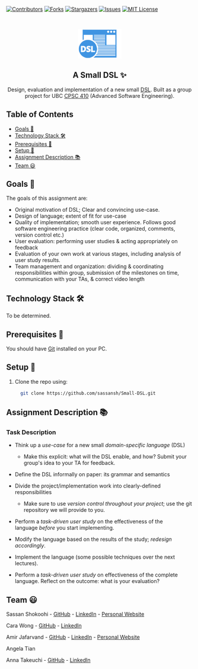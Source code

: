 [![Contributors][contributors-shield]][contributors-url]
[![Forks][forks-shield]][forks-url]
[![Stargazers][stars-shield]][stars-url]
[![Issues][issues-shield]][issues-url]
[![MIT License][license-shield]][license-url]

<br />
<p align="center">
 <a href="https://github.com/sassansh/Small-DSL">
    <img src="/images/logo.png" alt="Logo" width="117" height="80">
  </a>
  <h2 align="center">A Small DSL ✨</h2>

  <p align="center">
     Design, evaluation and implementation of a new small <a href="https://en.wikipedia.org/wiki/Domain-specific_language">DSL</a>. Built as a group project for UBC <a href="https://courses.students.ubc.ca/cs/courseschedule?pname=subjarea&tname=subj-course&dept=CPSC&course=317">CPSC 410</a> (Advanced Software Engineering).
  </p>
</p>

## Table of Contents

- [Goals 🎯](#goals-)
- [Technology Stack 🛠️](#technology-stack-)
- [Prerequisites 🍪](#prerequisites-)
- [Setup 🔧](#setup-)
- [Assignment Description 📚](#assignment-description-)
- [Team ‎😃](#team-)

## Goals 🎯

The goals of this assignment are:

- Original motivation of DSL; Clear and convincing use-case.
- Design of language; extent of fit for use-case
- Quality of implementation; smooth user experience. Follows good software engineering practice (clear code, organized, comments, version control etc.)
- User evaluation: performing user studies & acting appropriately on feedback
- Evaluation of your own work at various stages, including analysis of user study results.
- Team management and organization: dividing & coordinating responsibilities within group, submission of the milestones on time, communication with your TAs, & correct video length

## Technology Stack 🛠️

To be determined.

## Prerequisites 🍪

You should have [Git](https://git-scm.com/) installed on your PC.

## Setup 🔧

1. Clone the repo using:

   ```bash
     git clone https://github.com/sassansh/Small-DSL.git
   ```

## Assignment Description 📚

### Task Description

- Think up a *use-case* for a new small *domain-specific language* (DSL)
  - Make this explicit: what will the DSL enable, and how? Submit your group's idea to your TA for feedback.
- Define the DSL informally on paper: its grammar and semantics
- Divide the project/implementation work into clearly-defined responsibilities

  - Make sure to use *version control throughout your project*; use the git repository we will provide to you.

- Perform a *task-driven user study* on the effectiveness of the language *before* you start implementing.
- Modify the language based on the results of the study; _redesign accordingly_.
- Implement the language (some possible techniques over the next lectures).
- Perform a *task-driven user study* on effectiveness of the complete language. Reflect on the outcome: what is your evaluation?

## Team ‎😃

Sassan Shokoohi - [GitHub](https://github.com/sassansh) - [LinkedIn](https://www.linkedin.com/in/sassanshokoohi/) - [Personal Website](https://sassanshokoohi.ca)

Cara Wong - [GitHub](https://github.com/cara-wong) - [LinkedIn](https://www.linkedin.com/in/cara-wong/)

Amir Jafarvand - [GitHub](https://github.com/amirjfr) - [LinkedIn](https://www.linkedin.com/in/amir-jafarvand/) - [Personal Website](http://www.amirjafarvand.com/)

Angela Tian

Anna Takeuchi - [GitHub](https://github.com/annatake) - [LinkedIn](https://www.linkedin.com/in/anna-takeu/?originalSubdomain=ca)

[contributors-shield]: https://img.shields.io/github/contributors/sassansh/Small-DSL.svg?style=for-the-badge
[contributors-url]: https://github.com/sassansh/Small-DSL/graphs/contributors
[forks-shield]: https://img.shields.io/github/forks/sassansh/Small-DSL.svg?style=for-the-badge
[forks-url]: https://github.com/sassansh/Small-DSL/network/members
[stars-shield]: https://img.shields.io/github/stars/sassansh/Small-DSL.svg?style=for-the-badge
[stars-url]: https://github.com/sassansh/Small-DSL/stargazers
[issues-shield]: https://img.shields.io/github/issues/sassansh/Small-DSL.svg?style=for-the-badge
[issues-url]: https://github.com/sassansh/Small-DSL/issues
[license-shield]: https://img.shields.io/github/license/sassansh/Small-DSL.svg?style=for-the-badge
[license-url]: https://github.com/sassansh/Small-DSL/blob/main/LICENSE.txt

